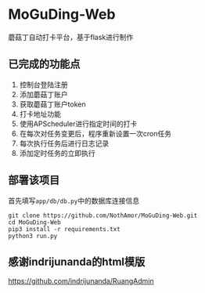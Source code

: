 # MoGuDing-Web

蘑菇丁自动打卡平台，基于flask进行制作

## 已完成的功能点

1. 控制台登陆注册
2. 添加蘑菇丁账户
3. 获取蘑菇丁账户token
4. 打卡地址功能
5. 使用APScheduler进行指定时间的打卡
6. 在每次对任务变更后，程序重新设置一次cron任务
7. 每次执行任务后进行日志记录
8. 添加定时任务的立即执行

## 部署该项目

首先填写`app/db/db.py`中的数据库连接信息
```shell
git clone https://github.com/NothAmor/MoGuDing-Web.git
cd MoGuDing-Web
pip3 install -r requirements.txt
python3 run.py
```

## 感谢indrijunanda的html模版
https://github.com/indrijunanda/RuangAdmin
